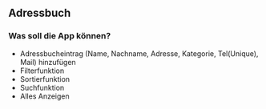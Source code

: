 ## Adressbuch

### Was soll die App können?

- Adressbucheintrag (Name, Nachname, Adresse, Kategorie, Tel(Unique), Mail) hinzufügen
- Filterfunktion 
- Sortierfunktion
- Suchfunktion
- Alles Anzeigen
